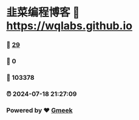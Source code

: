 # 韭菜编程博客 :link: https://wqlabs.github.io 
### :page_facing_up: [29](https://wqlabs.github.io/tag.html) 
### :speech_balloon: 0 
### :hibiscus: 103378 
### :alarm_clock: 2024-07-18 21:27:09 
### Powered by :heart: [Gmeek](https://github.com/Meekdai/Gmeek)
